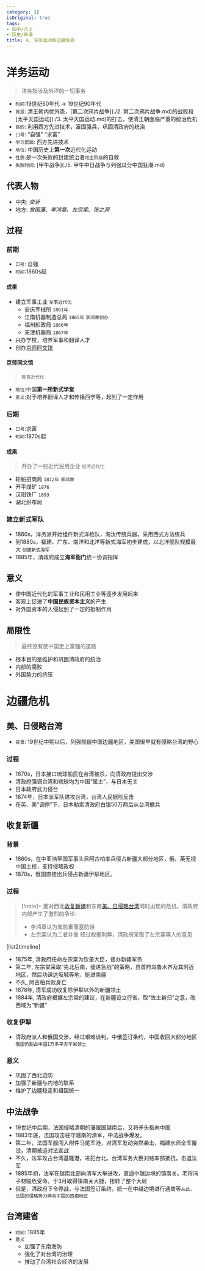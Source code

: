 ```yaml
---
category: []
isOriginal: true
tags:
- 初中/八上
- 历史/单课
title: 4. 洋务运动和边疆危机
---
```

# 洋务运动
> 洋务指涉及外洋的一切事务
- `时间`:19世纪60年代 -> 19世纪90年代
- `背景`: 清王朝内忧外患，[第二次鸦片战争](./2. 第二次鸦片战争.md)的战败和[太平天国运动](./3. 太平天国运动.md)的打击，使清王朝面临严重的统治危机
- `目的`: 利用西方先进技术，富国强兵，巩固清政府的统治
- `口号`: “自强” “求富”
- `学习层面`: 西方先进技术
- `地位`: 中国历史上**第一次**近代化运动
- `性质`:是一次失败的封建统治者`地主阶级`的自救
- `失败时间`: [甲午战争](./5. 甲午中日战争与列强瓜分中国狂潮.md)
## 代表人物
- 中央: *奕䜣*
- 地方: *曾国藩*、*李鸿章*、*左宗棠*、*张之洞*
## 过程
### 前期
- `口号`: 自强
- `时间`:1860s起
#### 成果
- 建立军事工业 `军事近代化`
    - 安庆军械所 `1861年`
    - 江南机器制造总局 `1865年` `李鸿章创办`
    - 福州船政局 `1866年`
    - 天津机器局 `1867年`
- 兴办学校，培养军事和翻译人才
- 创办[京师同文馆](#京师同文馆)
#### 京师同文馆
> `教育近代化`
- `地位`:中国**第一所新式学堂**
- `意义`:对于培养翻译人才和传播西学等，起到了一定作用

### 后期
- `口号`:求富
- `时间`:1870s起
#### 成果
> 开办了一些近代民用企业 `经济近代化`

- 轮船招商局 `1872年` `李鸿章`
- 开平煤矿 `1876`
- 汉阳铁厂 `1893`
- 湖北织布局
### 建立新式军队
- 1860s，洋务派开始组件新式洋枪队，淘汰传统兵器，采用西式方法练兵
- 到1880s，福建、广东、南洋和北洋等新式海军初步建成，以北洋舰队规模最大 `创建新式海军`
- 1885年，清政府成立**海军衙门**统一协调指挥
## 意义
- 使中国近代化的军事工业和民用工业等逐步发展起来
- 客观上促进了**中国民族资本主义**的产生
- 对外国资本的入侵起到了一定的抵制作用
## 局限性
> 最终没有使中国走上富强的道路
- 根本目的是维护和巩固清政府的统治
- 内部的腐败
- 外国势力的挤压

# 边疆危机
## 美、日侵略台湾
- `背景`: 19世纪中期以后，列强觊觎中国边疆地区，美国很早就有侵略台湾的野心
### 过程
- 1870s，日本接口琉球船民在台湾被杀，向清政府提出交涉
- 清政府强调台湾和琉球均为中国“属土”，与日本无关
- 日本政府武力侵台
- 1874年，日本派军队进攻台湾，台湾人民据险反击
- 在英、美“调停”下，日本勒索清政府白银50万两后从台湾撤兵
## 收复新疆
### 背景
- 1860s，在中亚浩罕国军事头目阿古柏率兵侵占新疆大部分地区，俄、英无视中国主权，支持侵略政权
- 1870s，俄国直接出兵侵占新疆伊犁地区。

### 过程
 >[!note]+
面对西北[收复新疆](#收复新疆)和东南[美、日侵略台湾](#美、日侵略台湾)同时出现的危机，清政府内部产生了激烈的争论:
> - 李鸿章认为海防重而塞防轻
> - 左宗棠认为二者并重
> 经过权衡利弊，清政府采取了左宗棠等人的意见

[list2timeline]
- 1875年,  清政府任命左宗棠为钦差大臣，督办新疆军务
- 第二年,  左宗棠采取“先北后南，缓进急战”的策略，县首府乌鲁木齐及其附近地区，然后功课达坂城等地，挺进南疆
- 不久,  阿古柏兵败身亡
- 1878年,  清军成功收复除伊犁以外的新疆领土
- 1884年,  清政府根据左宗棠的建议，在新疆设立行省，取“故土新归”之意，改西域为“新疆”

### 收复伊犁
- 清政府派人和俄国交涉，经过艰难谈判，中俄签订条约，中国收回大部分地区 `俄国仍割占中国1万多平方千米领土`
### 意义
- 巩固了西北边防
- 加强了新疆与内地的联系
- 维护了边疆稳定和祖国统一
## 中法战争
- 19世纪中后期，法国侵略清朝的藩属国越南后，又将矛头指向中国
- 1883年底，法国攻击驻守越南的清军，中法战争爆发。
- 第二年，法国军舰闯入附件马尾军港，对清军发动突然袭击，福建水师全军覆没，清朝被迫对法宣战
- 不久，法军攻占台湾基隆港，进犯台北。台湾军务大臣刘铭率部抵抗，击退法军
- 1885年初，法军在越南北部向清军大举进攻，直逼中越边境的镇南关。老将冯子材临危受命，于3月取得镇南关大捷，扭转了整个大局
- 但是，清政府下令停战，与法国签订条约，统一在中越边境进行通商等`从此，法国的侵略势力伸向中国的西南地区`
## 台湾建省
- `时间`: 1885年
- `意义` 
    - 加强了东南海防
    - 强化了对台湾的治理
    - 推动了台湾社会经济的发展


